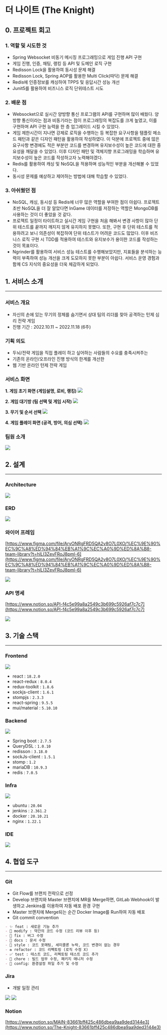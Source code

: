 # 더 나이트 (The Knight)

## 0. 프로젝트 회고
### 1. 역할 및 시도한 것
* Spring Websocket 비동기 메시징 프로그래밍으로 게임 진행 API 구현
* 게임 진행, 인증, 채팅, 랭킹 등 API 및 도메인 로직 구현
* Redisson Lock을 활용하여 동시성 문제 해결
* Redisson Lock, Spring AOP를 활용한 Multi Click(따닥) 문제 해결
* Redis에 인증정보를 캐싱하여 TPPS 및 응답시간 성능 개선
* Junit5를 활용하여 비즈니스 로직 단위테스트 시도

### 2. 배운 점
* Websocket으로 실시간 양방향 통신 프로그램의 API를 구현하며 많이 배웠다. 양방향 통신이라는 점과 비동기라는 점이 프로그래밍의 복잡도를 크게 높였고, 이를 구현하며 API 구현 능력을 한 층 업그레이드 시킬 수 있었다.
* 게임 제한시간이 지나면 강제로 로직을 수행하는 등 복잡한 요구사항을 템플릿 메소드 패턴과 같은 디자인 패턴을 활용하여 작성하였다. 이 덕분에 프로젝트 중에 많은 요구사항 변경에도 적은 부분만 코드를 변경하며 유지보수성이 높은 코드에 대한 중요성을 깨달을 수 있었다. 이후 디자인 패턴 및 객체지향 프로그래밍을 학습하며 유지보수성이 높은 코드를 작성하고자 노력해야겠다.
* Redis를 활용하여 캐싱 및 NoSQL을 적용하며 성능적인 부분을 개선해볼 수 있었다.
* 동시성 문제를 예상하고 제어하는 방법에 대해 학습할 수 있었다.


### 3. 아쉬웠던 점
* NoSQL, 캐싱, 동시성 등 Redis에 너무 많은 역할을 부여한 점이 아쉽다. 프로젝트 초반 NoSQL을 더 잘 알았다면 InGame 데이터를 저장하는 역할은 MongoDB를 사용하는 것이 더 좋았을 것 같다.
* 프로젝트 일정이 타이트하고 실시간 게임 구현을 처음 해봐서 변경 사항이 많아 단위 테스트를 끝까지 깨지지 않게 유지하지 못했다. 또한, 구현 후 단위 테스트를 적용하려고 보니 의존성이 복잡하여 단위 테스트가 어려운 코드도 많았다. 이후 비즈니스 로직 구현 시 TDD를 적용하여 테스트와 유지보수가 용이한 코드를 작성하는 것이 목표이다.
* Ngrinder를 활용하여 서비스 성능 테스트를 수행해보았지만, 지표들을 분석하는 능력이 부족하여 성능 개선을 크게 도모하지 못한 부분이 아쉽다. 서비스 운영 경험과 함께 CS 지식의 중요성을 더욱 체감하게 되었다.


## 1. 서비스 소개

---

### **서비스 개요**

- 자신의 손에 있는 무기의 정체를 숨기면서 상대 팀의 리더를 찾아 공격하는 턴제 심리 전략 게임
- 진행 기간 : 2022.10.11 ~ 2022.11.18 (6주)

### 기획 의도

- 두뇌/전략 게임을 직접 플레이 하고 싶어하는 사람들의 수요를 충족시켜주는
- 기존의 온라인/오프라인 진행 방식의 한계를 개선한
- 웹 기반 온라인 턴제 전략 게임

### 서비스 화면

**1. 게임 초기 화면 (게임설명, 로비, 랭킹)**
<img src=./img/intro.gif>

**2. 게임 대기방 (팀 선택 및 게임 시작)**
<img src=./img/room.gif>

**3. 무기 및 순서 선택**
<img src=./img/weapon.gif>

**4. 게임 플레이 화면 (공격, 방어, 의심 선택)**
<img src=./img/play.gif>

### 팀원 소개

<img src=./img/1.png>

## 2. 설계

---

### Architecture

<img src=./img/2.png>

### ERD

<img src=./img/3.png>

### 와이어 프레임

[https://www.figma.com/file/AryONRgFRD5QA2v8O7L0XO/%EC%9E%90%EC%9C%A8%ED%94%84%EB%A1%9C%EC%A0%9D%ED%8A%B8-team-library?t=hlLl3ZevFRoJ8pml-6](https://www.figma.com/file/AryONRgFRD5QA2v8O7L0XO/%EC%9E%90%EC%9C%A8%ED%94%84%EB%A1%9C%EC%A0%9D%ED%8A%B8-team-library?t=hlLl3ZevFRoJ8pml-6)

<img src=./img/4.png>

### API 명세

[https://www.notion.so/API-f4c5e99a8a2549c3b699c5926af7c7c7](https://www.notion.so/API-f4c5e99a8a2549c3b699c5926af7c7c7)

<img src=./img/5.png>

## 3. 기술 스택

---

### Frontend

<img src=./img/6.png>

- react : `18.2.0`
- react-redux : `8.0.4`
- redux-toolkit : `1.8.6`
- sockjs-client : `1.6.1`
- stompjs : `2.3.3`
- react-spring : `9.5.5`
- mui/material : `5.10.10`

### Backend

<img src=./img/7.png>

- Spring boot : `2.7.5`
- QueryDSL : `1.0.10`
- redisson : `3.18.0`
- sockJs-client : `1.5.1`
- stomp : `1.2`
- mariaDB : `10.9.3`
- redis : `7.0.5`

### Infra

<img src=./img/8.png>

- ubuntu : `20.04`
- jenkins : `2.361.2`
- docker : `20.10.21`
- nginx :  `1.22.1`

### IDE

<img src=./img/9.png>

## 4. 협업 도구

---

### Git

- Git Flow를 브랜치 전략으로 선정
- Develop 브랜치와 Master 브랜치에 MR을 Merge하면, GitLab Webhook이 발생하고 Jenkins를 이용하여 자동 배포 환경 구현
- Master 브랜치에 Merge되는 순간 Docker Image를 Run하여 자동 배포
- Git commit convention

```markdown
- ✨ feat : 새로운 기능 추가
- 🍋 modify : 약간의 코드 수정 (코드 리뷰 이후 등)
- 🐛 fix : 버그 수정
- 📝 docs : 문서 수정
- 💄 style : 코드 포매팅, 세미콜론 누락, 코드 변경이 없는 경우
- ♻ refactor : 코드 리펙토링 (로직 수정 X)
- ✅ test : 테스트 코드, 리펙토링 테스트 코드 추가
- 🔨 chore : 빌드 업무 수정, 패키지 매니저 수정
- 🔧 config: 환경설정 파일 추가 및 수정
```

### Jira

- 개발 일정 관리

<img src=./img/10.png>

<img src=./img/11.png>

### Notion

[https://www.notion.so/MAIN-83661bff425c486dbea9aa9ded3144e3](https://www.notion.so/The-Knight-83661bff425c486dbea9aa9ded3144e3)